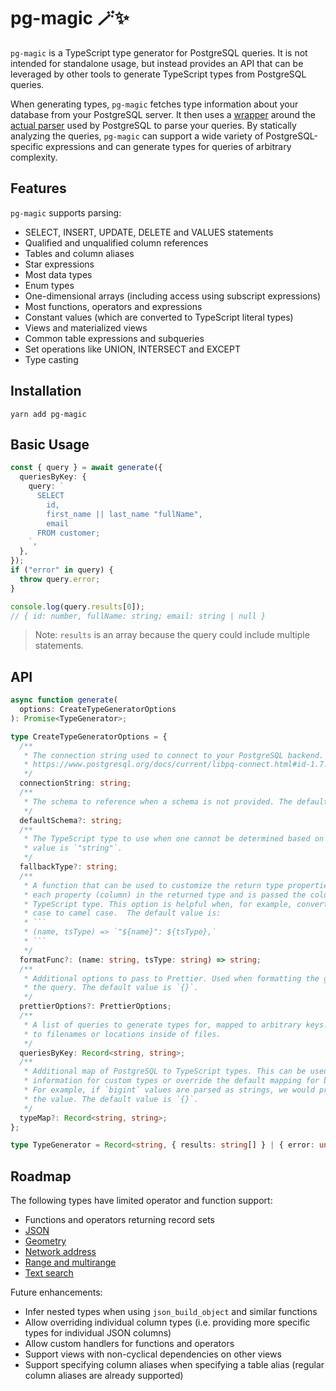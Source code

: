 # pg-magic 🪄✨

`pg-magic` is a TypeScript type generator for PostgreSQL queries. It is not intended for standalone usage, but instead provides an API that can be leveraged by other tools to generate TypeScript types from PostgreSQL queries.

When generating types, `pg-magic` fetches type information about your database from your PostgreSQL server. It then uses a [wrapper](https://github.com/pyramation/pgsql-parser) around the [actual parser](https://github.com/pganalyze/libpg_query) used by PostgreSQL to parse your queries. By statically analyzing the queries, `pg-magic` can support a wide variety of PostgreSQL-specific expressions and can generate types for queries of arbitrary complexity.

## Features

`pg-magic` supports parsing:

- SELECT, INSERT, UPDATE, DELETE and VALUES statements
- Qualified and unqualified column references
- Tables and column aliases
- Star expressions
- Most data types
- Enum types
- One-dimensional arrays (including access using subscript expressions)
- Most functions, operators and expressions
- Constant values (which are converted to TypeScript literal types)
- Views and materialized views
- Common table expressions and subqueries
- Set operations like UNION, INTERSECT and EXCEPT
- Type casting

## Installation

```
yarn add pg-magic
```

## Basic Usage

```typescript
const { query } = await generate({
  queriesByKey: {
    query: `
      SELECT
        id,
        first_name || last_name "fullName",
        email
      FROM customer;
    `,
  },
});
if ("error" in query) {
  throw query.error;
}

console.log(query.results[0]);
// { id: number, fullName: string; email: string | null }
```

> Note: `results` is an array because the query could include multiple statements.

## API

````typescript
async function generate(
  options: CreateTypeGeneratorOptions
): Promise<TypeGenerator>;

type CreateTypeGeneratorOptions = {
  /**
   * The connection string used to connect to your PostgreSQL backend. For format, see:
   * https://www.postgresql.org/docs/current/libpq-connect.html#id-1.7.3.8.3.6
   */
  connectionString: string;
  /**
   * The schema to reference when a schema is not provided. The default value is `"public"`.
   */
  defaultSchema?: string;
  /**
   * The TypeScript type to use when one cannot be determined based on the PG type. The default
   * value is `"string"`.
   */
  fallbackType?: string;
  /**
   * A function that can be used to customize the return type properties. The function is ran for
   * each property (column) in the returned type and is passed the column name and the generated
   * TypeScript type. This option is helpful when, for example, converting column names from snake
   * case to camel case.  The default value is:
   * ```
   * (name, tsType) => `"${name}": ${tsType},`
   * ```
   */
  formatFunc?: (name: string, tsType: string) => string;
  /**
   * Additional options to pass to Prettier. Used when formatting the generated TypeScript type for
   * the query. The default value is `{}`.
   */
  prettierOptions?: PrettierOptions;
  /**
   * A list of queries to generate types for, mapped to arbitrary keys. Typically, the keys will map
   * to filenames or locations inside of files.
   */
  queriesByKey: Record<string, string>;
  /**
   * Additional map of PostgreSQL to TypeScript types. This can be used to either provide type
   * information for custom types or override the default mapping for built-in types.
   * For example, if `bigint` values are parsed as strings, we would provide `{ int8: "string" }` as
   * the value. The default value is `{}`.
   */
  typeMap?: Record<string, string>;
};

type TypeGenerator = Record<string, { results: string[] } | { error: unknown }>;
````

## Roadmap

The following types have limited operator and function support:

- Functions and operators returning record sets
- [JSON](https://www.postgresql.org/docs/current/functions-json.html)
- [Geometry](https://www.postgresql.org/docs/current/functions-geometry.html)
- [Network address](https://www.postgresql.org/docs/current/functions-net.html)
- [Range and multirange](https://www.postgresql.org/docs/current/functions-range.html)
- [Text search](https://www.postgresql.org/docs/current/functions-textsearch.html)

Future enhancements:

- Infer nested types when using `json_build_object` and similar functions
- Allow overriding individual column types (i.e. providing more specific types for individual JSON columns)
- Allow custom handlers for functions and operators
- Support views with non-cyclical dependencies on other views
- Support specifying column aliases when specifying a table alias (regular column aliases are already supported)
